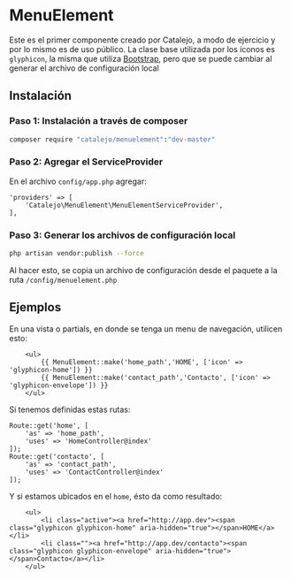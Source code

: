 # MenuElement
Este es el primer componente creado por Catalejo, a modo de ejercicio y por lo mismo es de uso público.
La clase base utilizada por los íconos es `glyphicon`, la misma que utiliza [Bootstrap](http://getbootstrap.com/), pero que se puede cambiar al generar el archivo de configuración local
## Instalación
### Paso 1: Instalación a través de composer
```bash
composer require "catalejo/menuelement":"dev-master"
```
### Paso 2: Agregar el ServiceProvider
En el archivo `config/app.php` agregar:
```
'providers' => [
    'Catalejo\MenuElement\MenuElementServiceProvider',
],
```
### Paso 3: Generar los archivos de configuración local
```bash
php artisan vendor:publish --force
```
Al hacer esto, se copia un archivo de configuración desde el paquete a la ruta `/config/menuelement.php`
## Ejemplos
En una vista o partials, en donde se tenga un menu de navegación, utilicen esto:
```
    <ul>
        {{ MenuElement::make('home_path','HOME', ['icon' => 'glyphicon-home']) }}
        {{ MenuElement::make('contact_path','Contacto', ['icon' => 'glyphicon-envelope']) }}
    </ul>
```
Si tenemos definidas estas rutas:
```
Route::get('home', [
    'as' => 'home_path',
    'uses' => 'HomeController@index'
]);
Route::get('contacto', [
    'as' => 'contact_path',
    'uses' => 'ContactController@index'
]);
``` 
Y si estamos ubicados en el `home`, ésto da como resultado:
```
    <ul>
        <li class="active"><a href="http://app.dev"><span class="glyphicon glyphicon-home" aria-hidden="true"></span>HOME</a></li>
        <li class=""><a href="http://app.dev/contacto"><span class="glyphicon glyphicon-envelope" aria-hidden="true"></span>Contacto</a></li>
    </ul>
```
